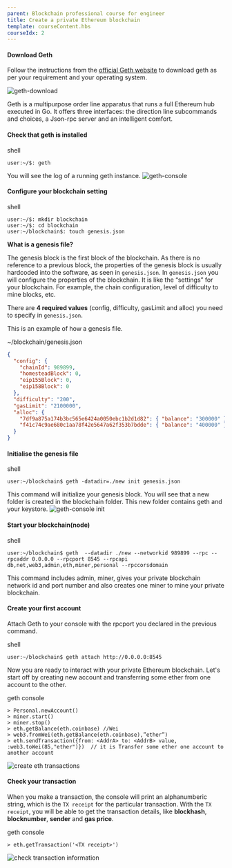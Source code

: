```yaml
---
parent: Blockchain professional course for engineer
title: Create a private Ethereum blockchain
template: courseContent.hbs
courseIdx: 2
---
```

#### Download Geth
Follow the instructions from the <a href="https://geth.ethereum.org/downloads/" target="_blonk">official Geth website</a> to download geth as per your requirement and your operating system.

<img src="/img/courses/bc-pro/qa1.png" alt="geth-download"/>

Geth is a multipurpose order line apparatus that runs a full Ethereum hub executed in Go. It offers three interfaces: the direction line subcommands and choices, a Json-rpc server and an intelligent comfort.

#### Check that geth is installed
<div class="precode">shell</div>

```console
user:~/$: geth
```

You will see the log of a running geth instance.
<img src="/img/courses/bc-pro/qa2.png" alt="geth-console" />

#### Configure your blockchain setting
<div class="precode">shell</div>

```
user:~/$: mkdir blockchain
user:~/$: cd blockchain
user:~/blockchain$: touch genesis.json
```

__What is a genesis file?__

The genesis block is the first block of the blockchain. As there is no reference to a previous block, the properties of the genesis block is usually hardcoded into the software, as seen in `genesis.json`. In `genesis.json` you will configure the properties of the blockchain. It is like the “settings” for your blockchain. For example, the chain configuration, level of difficulty to mine blocks, etc.

There are __4 required values__ (config, difficulty, gasLimit and alloc) you need to specify in `genesis.json`.

This is an example of how a genesis file.
<div class="precode">~/blockchain/genesis.json</div>

```json
{
  "config": {
    "chainId": 989899,
    "homesteadBlock": 0,
    "eip155Block": 0,
    "eip158Block": 0
  },
  "difficulty": "200",
  "gasLimit": "2100000",
  "alloc": {
    "7df9a875a174b3bc565e6424a0050ebc1b2d1d82": { "balance": "300000" },
    "f41c74c9ae680c1aa78f42e5647a62f353b7bdde": { "balance": "400000" }
  }
}
```

#### Initialise the genesis file
<div class="precode">shell</div>

```console
user:~/blockchain$ geth -datadir=./new init genesis.json
```
This command will initialize your genesis block. You will see that a new folder is created in the blockchain folder. This new folder contains geth and your keystore.
<img src="/img/courses/bc-pro/qa5.png" alt="geth-console init" />

#### Start your blockchain(node)
<div class="precode">shell</div>

```no-wrap
user:~/blockchain$ geth  --datadir ./new --networkid 989899 --rpc --rpcaddr 0.0.0.0 --rpcport 8545 --rpcapi db,net,web3,admin,eth,miner,personal --rpccorsdomain
```

This command includes admin, miner, gives your private blockchain network id and port number and also creates one miner to mine your private blockchain.

#### Create your first account
Attach Geth to your console with the rpcport you declared in the previous command.
<div class="precode">shell</div>

```console
user:~/blockchain$ geth attach http://0.0.0.0:8545
```

Now you are ready to interact with your private Ethereum blockchain. Let's start off by creating new account and transferring some ether from one account to the other.

<div class="precode">geth console</div>

```console
> Personal.newAccount()
> miner.start()
> miner.stop()
> eth.getBalance(eth.coinbase) //Wei
> web3.fromWei(eth.getBalance(eth.coinbase),”ether”)
> eth.sendTransaction({from: <AddrA> to: <AddrB> value, :web3.toWei(85,"ether")})  // it is Transfer some ether one account to another account
```
<img src="/img/courses/bc-pro/qa8.png" alt="create eth transactions" />


#### Check your transaction
When you make a transaction, the console will print an alphanumberic string, which is the `TX receipt` for the particular transaction. With the `TX receipt`, you will be able to get the transaction details, like __blockhash__, __blocknumber__, __sender__ and __gas price__.

<div class="precode">geth console</div>

```console
> eth.getTransaction('<TX receipt>')
```
<img src="/img/courses/bc-pro/qa9.png" alt="check transaction information" />
